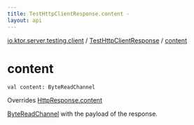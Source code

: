 ```yaml
---
title: TestHttpClientResponse.content - 
layout: api
---
```


<div class='api-docs-breadcrumbs'><a href="../index.html">io.ktor.server.testing.client</a> / <a href="index.html">TestHttpClientResponse</a> / <a href="./content.html">content</a></div>

# content

<div class="signature"><code><span class="keyword">val </span><span class="identifier">content</span><span class="symbol">: </span><span class="identifier">ByteReadChannel</span></code></div>

Overrides <a href="../../io.ktor.client.response/-http-response/content.html">HttpResponse.content</a>

<a href="#">ByteReadChannel</a> with the payload of the response.

